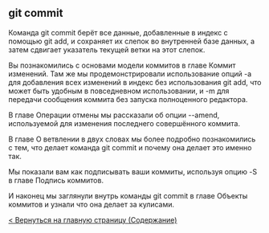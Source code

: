 ## git commit

Команда git commit берёт все данные, добавленные в индекс с помощью git add, и сохраняет их слепок во внутренней базе данных, а затем сдвигает указатель текущей ветки на этот слепок.

Вы познакомились с основами модели коммитов в главе Коммит изменений. Там же мы продемонстрировали использование опций -a для добавления всех изменений в индекс без использования git add, что может быть удобным в повседневном использовании, и -m для передачи сообщения коммита без запуска полноценного редактора.

В главе Операции отмены мы рассказали об опции --amend, используемой для изменения последнего совершённого коммита.

В главе О ветвлении в двух словах мы более подробно познакомились с тем, что делает команда git commit и почему она делает это именно так.

Мы показали вам как подписывать ваши коммиты, используя опцию -S в главе Подпись коммитов.

И наконец мы заглянули внутрь команды git commit в главе Объекты коммитов и узнали что она делает за кулисами.

[< Вернуться на главную страницу (Содержание)](./readme.md)